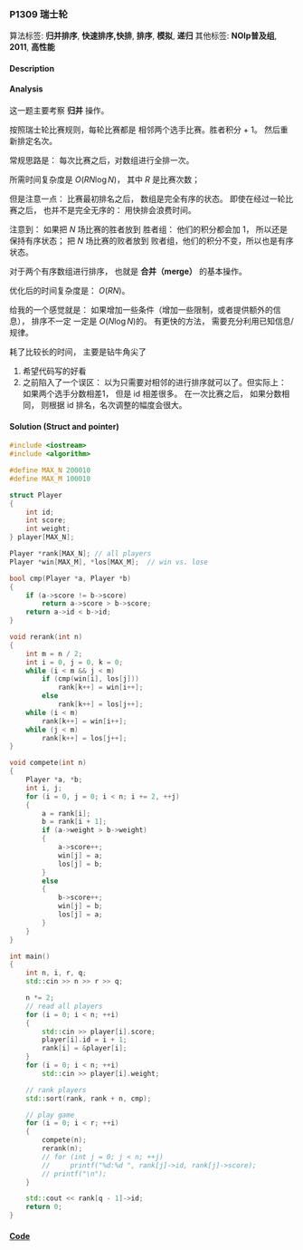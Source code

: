### P1309 瑞士轮

算法标签: **归并排序**, **快速排序,快排**, **排序**, **模拟**, **递归**
其他标签: **NOIp普及组**, **2011**, **高性能**


#### Description

#### Analysis

这一题主要考察 **归并** 操作。

按照瑞士轮比赛规则，每轮比赛都是 相邻两个选手比赛。胜者积分 + 1。 然后重新排定名次。

常规思路是： 每次比赛之后，对数组进行全排一次。

所需时间复杂度是 $O(RN\log N)$， 其中 $R$ 是比赛次数；

但是注意一点： 比赛最初排名之后， 数组是完全有序的状态。 即使在经过一轮比赛之后， 也并不是完全无序的： 用快排会浪费时间。

注意到： 如果把 $N$ 场比赛的胜者放到 胜者组： 他们的积分都会加 1， 所以还是保持有序状态； 把 $N$ 场比赛的败者放到 败者组，他们的积分不变，所以也是有序状态。

对于两个有序数组进行排序， 也就是 **合并（merge）** 的基本操作。

优化后的时间复杂度是： $O(RN)$。

给我的一个感觉就是： 如果增加一些条件（增加一些限制，或者提供额外的信息）， 排序不一定 一定是 $O(N\log N)$的。 有更快的方法， 需要充分利用已知信息/规律。


耗了比较长的时间， 主要是钻牛角尖了

1. 希望代码写的好看
2. 之前陷入了一个误区： 以为只需要对相邻的进行排序就可以了。但实际上： 如果两个选手分数相差1， 但是 id 相差很多。 在一次比赛之后， 如果分数相同， 则根据 id 排名，名次调整的幅度会很大。


#### Solution (Struct and pointer)

```cpp
#include <iostream>
#include <algorithm>

#define MAX_N 200010
#define MAX_M 100010

struct Player
{
    int id;
    int score;
    int weight;
} player[MAX_N];

Player *rank[MAX_N]; // all players
Player *win[MAX_M], *los[MAX_M];  // win vs. lose

bool cmp(Player *a, Player *b)
{
    if (a->score != b->score)
        return a->score > b->score;
    return a->id < b->id;
}

void rerank(int n)
{
    int m = n / 2;
    int i = 0, j = 0, k = 0;
    while (i < m && j < m)
        if (cmp(win[i], los[j]))
            rank[k++] = win[i++];
        else
            rank[k++] = los[j++];
    while (i < m)
        rank[k++] = win[i++];
    while (j < m)
        rank[k++] = los[j++];
}

void compete(int n)
{
    Player *a, *b;
    int i, j;
    for (i = 0, j = 0; i < n; i += 2, ++j)
    {
        a = rank[i];
        b = rank[i + 1];
        if (a->weight > b->weight)
        {
            a->score++;
            win[j] = a;
            los[j] = b;
        }
        else
        {
            b->score++;
            win[j] = b;
            los[j] = a;
        }
    }
}

int main()
{
    int n, i, r, q;
    std::cin >> n >> r >> q;

    n *= 2;
    // read all players
    for (i = 0; i < n; ++i)
    {
        std::cin >> player[i].score;
        player[i].id = i + 1;
        rank[i] = &player[i];
    }
    for (i = 0; i < n; ++i)
        std::cin >> player[i].weight;

    // rank players
    std::sort(rank, rank + n, cmp);

    // play game
    for (i = 0; i < r; ++i)
    {
        compete(n);
        rerank(n);
        // for (int j = 0; j < n; ++j)
        //     printf("%d:%d ", rank[j]->id, rank[j]->score);
        // printf("\n");
    }

    std::cout << rank[q - 1]->id;
    return 0;
}
```
#### [Code](../cpp/p1309.cpp)
